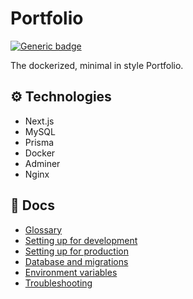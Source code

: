 # Portfolio

[![Generic badge](https://img.shields.io/github/last-commit/jeknom/portfolio)](https://github.com/jeknom/portfolio/commits/main)

The dockerized, minimal in style Portfolio.

## ⚙️ Technologies

- Next.js
- MySQL
- Prisma
- Docker
- Adminer
- Nginx

## 📘 Docs

- [Glossary](docs/glossary.md)
- [Setting up for development](docs/setting-up-for-development.md)
- [Setting up for production](docs/setting-up-for-production.md)
- [Database and migrations](docs/database-and-migrations.md)
- [Environment variables](docs/environment-variables.md)
- [Troubleshooting](docs/troubleshooting.md)
